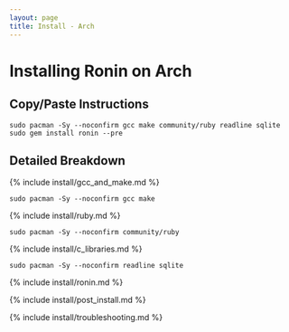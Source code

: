 ```yaml
---
layout: page
title: Install - Arch
---
```


# Installing Ronin on Arch

## Copy/Paste Instructions

```shell
sudo pacman -Sy --noconfirm gcc make community/ruby readline sqlite
sudo gem install ronin --pre
```

## Detailed Breakdown

{% include install/gcc_and_make.md %}

```shell
sudo pacman -Sy --noconfirm gcc make
```

{% include install/ruby.md %}

```shell
sudo pacman -Sy --noconfirm community/ruby
```

{% include install/c_libraries.md %}

```shell
sudo pacman -Sy --noconfirm readline sqlite
```

{% include install/ronin.md %}

{% include install/post_install.md %}

{% include install/troubleshooting.md %}
